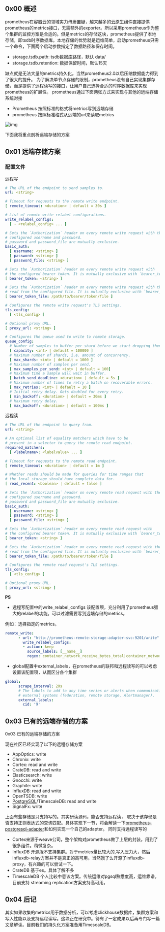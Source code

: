 ## 0x00 概述

prometheus在容器云的领域实力毋庸置疑，越来越多的云原生组件直接提供prometheus的metrics接口，无需额外的exporter。所以采用prometheus作为整个集群的监控方案是合适的。但是metrics的存储这块，prometheus提供了本地存储，即tsdb时序数据库。本地存储的优势就是运维简单，启动prometheus只需一个命令，下面两个启动参数指定了数据路径和保存时间。

- storage.tsdb.path: tsdb数据库路径，默认 data/
- storage.tsdb.retention: 数据保留时间，默认15天

缺点就是无法大量的metrics持久化。当然prometheus2.0以后压缩数据能力得到了很大的提升。 为了解决单节点存储的限制，prometheus没有自己实现集群存储，而是提供了远程读写的接口，让用户自己选择合适的时序数据库来实现prometheus的扩展性。 prometheus通过下面两张方式来实现与其他的远端存储系统对接

- Prometheus 按照标准的格式将metrics写到远端存储
- prometheus 按照标准格式从远端的url来读取metrics

![img](https://ask.qcloudimg.com/http-save/yehe-1729674/dgrzx4e47e.png?imageView2/2/w/1620)

下面我将重点剖析远端存储的方案

## 0x01 远端存储方案

### 配置文件

远程写

```yml
# The URL of the endpoint to send samples to.
url: <string>

# Timeout for requests to the remote write endpoint.
[ remote_timeout: <duration> | default = 30s ]

# List of remote write relabel configurations.
write_relabel_configs:
  [ - <relabel_config> ... ]

# Sets the `Authorization` header on every remote write request with the
# configured username and password.
# password and password_file are mutually exclusive.
basic_auth:
  [ username: <string> ]
  [ password: <string> ]
  [ password_file: <string> ]

# Sets the `Authorization` header on every remote write request with
# the configured bearer token. It is mutually exclusive with `bearer_token_file`.
[ bearer_token: <string> ]

# Sets the `Authorization` header on every remote write request with the bearer token
# read from the configured file. It is mutually exclusive with `bearer_token`.
[ bearer_token_file: /path/to/bearer/token/file ]

# Configures the remote write request's TLS settings.
tls_config:
  [ <tls_config> ]

# Optional proxy URL.
[ proxy_url: <string> ]

# Configures the queue used to write to remote storage.
queue_config:
  # Number of samples to buffer per shard before we start dropping them.
  [ capacity: <int> | default = 100000 ]
  # Maximum number of shards, i.e. amount of concurrency.
  [ max_shards: <int> | default = 1000 ]
  # Maximum number of samples per send.
  [ max_samples_per_send: <int> | default = 100]
  # Maximum time a sample will wait in buffer.
  [ batch_send_deadline: <duration> | default = 5s ]
  # Maximum number of times to retry a batch on recoverable errors.
  [ max_retries: <int> | default = 10 ]
  # Initial retry delay. Gets doubled for every retry.
  [ min_backoff: <duration> | default = 30ms ]
  # Maximum retry delay.
  [ max_backoff: <duration> | default = 100ms ]
```

远程读

```yml
# The URL of the endpoint to query from.
url: <string>

# An optional list of equality matchers which have to be
# present in a selector to query the remote read endpoint.
required_matchers:
  [ <labelname>: <labelvalue> ... ]

# Timeout for requests to the remote read endpoint.
[ remote_timeout: <duration> | default = 1m ]

# Whether reads should be made for queries for time ranges that
# the local storage should have complete data for.
[ read_recent: <boolean> | default = false ]

# Sets the `Authorization` header on every remote read request with the
# configured username and password.
# password and password_file are mutually exclusive.
basic_auth:
  [ username: <string> ]
  [ password: <string> ]
  [ password_file: <string> ]

# Sets the `Authorization` header on every remote read request with
# the configured bearer token. It is mutually exclusive with `bearer_token_file`.
[ bearer_token: <string> ]

# Sets the `Authorization` header on every remote read request with the bearer token
# read from the configured file. It is mutually exclusive with `bearer_token`.
[ bearer_token_file: /path/to/bearer/token/file ]

# Configures the remote read request's TLS settings.
tls_config:
  [ <tls_config> ]

# Optional proxy URL.
[ proxy_url: <string> ]
```

**PS**

- 远程写配置中的write_relabel_configs 该配置项，充分利用了prometheus强大的relabel的功能。可以过滤需要写到远端存储的metrics。

例如：选择指定的metrics。

```yml
remote_write:
      - url: "http://prometheus-remote-storage-adapter-svc:9201/write"
        write_relabel_configs:
        - action: keep
          source_labels: [__name__]
          regex: container_network_receive_bytes_total|container_network_receive_packets_dropped_total
```

- global配置中external_labels，在prometheus的联邦和远程读写的可以考虑设置该配置项，从而区分各个集群

```yml
global:
      scrape_interval: 20s
      # The labels to add to any time series or alerts when communicating with
      # external systems (federation, remote storage, Alertmanager).
      external_labels:
        cid: '9'
```

## 0x03 已有的远端存储的方案

0x03 已有的远端存储的方案

现在社区已经实现了以下的远程存储方案

- AppOptics: write
- Chronix: write
- Cortex: read and write
- CrateDB: read and write
- Elasticsearch: write
- Gnocchi: write
- Graphite: write
- InfluxDB: read and write
- OpenTSDB: write
- [PostgreSQL](https://cloud.tencent.com/product/postgresql?from=10680)/TimescaleDB: read and write
- SignalFx: write

上面有些存储是只支持写的。其实研读源码，能否支持远程读， 取决于该存储是否支持正则表达式的查询匹配。具体实现下一节，将会解读一下[prometheus-postgresql-adapter](https://github.com/timescale/prometheus-postgresql-adapter)和如何实现一个自己的adapter。 同时支持远程读写的

- Cortex来源于weave公司，整个架构对prometheus做了上层的封装，用到了很多组件。稍微复杂。
- InfluxDB 开源版不支持集群。对于metrics量比较大的,写入压力大，然后influxdb-relay方案并不是真正的高可用。当然饿了么开源了influxdb-proxy，有兴趣的可以尝试一下。
- CrateDB 基于es。具体了解不多
- TimescaleDB 个人比较中意该方案。传统运维对pgsql熟悉度高，运维靠谱。目前支持 streaming replication方案支持高可用。

## 0x04 后记

其实如果收集的metrics用于数据分析，可以考虑clickhouse数据库，集群方案和写入性能以及支持远程读写。这块正在研究中。待有了一定成果以后再专门写一篇文章解读。目前我们的持久化方案准备用TimescaleDB。